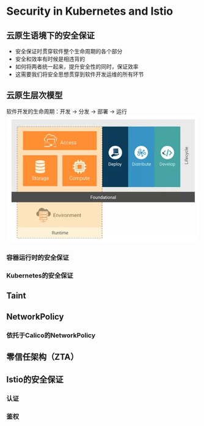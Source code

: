 # Security in Kubernetes and Istio

## 云原生语境下的安全保证
- 安全保证时贯穿软件整个生命周期的各个部分
- 安全和效率有时候是相违背的
- 如何将两者统一起来，提升安全性的同时，保证效率
- 这需要我们将安全思想贯穿到软件开发运维的所有环节

## 云原生层次模型
软件开发的生命周期：开发 -> 分发 -> 部署 -> 运行
![](resources/dev-lifecycle.png)
### 容器运行时的安全保证
### Kubernetes的安全保证

## Taint

## NetworkPolicy
### 依托于Calico的NetworkPolicy

## 零信任架构（ZTA）

## Istio的安全保证
### 认证
### 鉴权